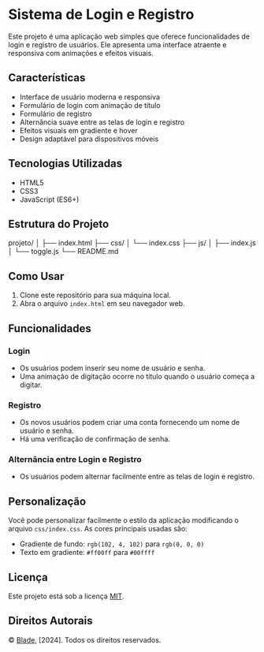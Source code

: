 # Sistema de Login e Registro

Este projeto é uma aplicação web simples que oferece funcionalidades de login e registro de usuários. Ele apresenta uma interface atraente e responsiva com animações e efeitos visuais.

## Características

- Interface de usuário moderna e responsiva
- Formulário de login com animação de título
- Formulário de registro
- Alternância suave entre as telas de login e registro
- Efeitos visuais em gradiente e hover
- Design adaptável para dispositivos móveis

## Tecnologias Utilizadas

- HTML5
- CSS3
- JavaScript (ES6+)

## Estrutura do Projeto

projeto/
│
├── index.html
├── css/
│ └── index.css
├── js/
│ ├── index.js
│ └── toggle.js
└── README.md


## Como Usar

1. Clone este repositório para sua máquina local.
2. Abra o arquivo `index.html` em seu navegador web.

## Funcionalidades

### Login
- Os usuários podem inserir seu nome de usuário e senha.
- Uma animação de digitação ocorre no título quando o usuário começa a digitar.

### Registro
- Os novos usuários podem criar uma conta fornecendo um nome de usuário e senha.
- Há uma verificação de confirmação de senha.

### Alternância entre Login e Registro
- Os usuários podem alternar facilmente entre as telas de login e registro.

## Personalização

Você pode personalizar facilmente o estilo da aplicação modificando o arquivo `css/index.css`. As cores principais usadas são:

- Gradiente de fundo: `rgb(102, 4, 102)` para `rgb(0, 0, 0)`
- Texto em gradiente: `#ff00ff` para `#00ffff`


## Licença

Este projeto está sob a licença [MIT](https://opensource.org/licenses/MIT).

## Direitos Autorais

© [Blade](https://github.com/IIBladeII), [2024]. Todos os direitos reservados.

